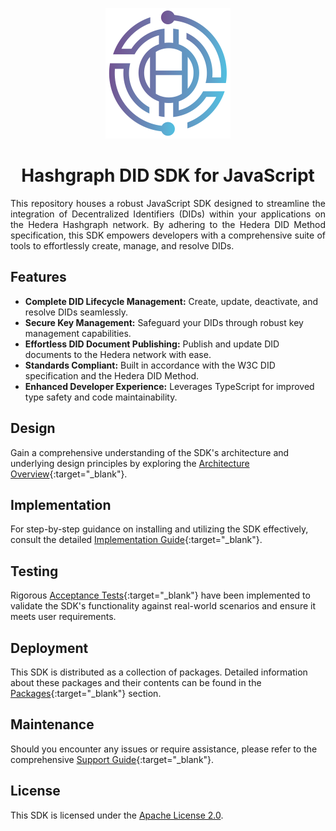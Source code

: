 <p align="center">
  <img src="docs/modules/ROOT/images/THA-logo.png" alt="THA Logo">  
</p>

<h1 align="center">Hashgraph DID SDK for JavaScript</h1>

<p style="text-align: justify;">
This repository houses a robust JavaScript SDK designed to streamline the integration of Decentralized Identifiers (DIDs) within your applications on the Hedera Hashgraph network. By adhering to the Hedera DID Method specification, this SDK empowers developers with a comprehensive suite of tools to effortlessly create, manage, and resolve DIDs.
</p> 

## Features

* **Complete DID Lifecycle Management:**  Create, update, deactivate, and resolve DIDs seamlessly.
* **Secure Key Management:**  Safeguard your DIDs through robust key management capabilities.
* **Effortless DID Document Publishing:**  Publish and update DID documents to the Hedera network with ease. 
* **Standards Compliant:**  Built in accordance with the W3C DID specification and the Hedera DID Method.
* **Enhanced Developer Experience:**  Leverages TypeScript for improved type safety and code maintainability.


## Design

Gain a comprehensive understanding of the SDK's architecture and underlying design principles by exploring the [Architecture Overview](https://swiss-digital-assets-institute.github.io/hashgraph-did-sdk-js/documentation/0.0.1/03-design/01_introduction_and_goals/index.html){:target="_blank"}.

## Implementation

For step-by-step guidance on installing and utilizing the SDK effectively, consult the detailed [Implementation Guide](https://swiss-digital-assets-institute.github.io/hashgraph-did-sdk-js/documentation/0.0.1/04-implementation/getting-started/index.html){:target="_blank"}.

## Testing

Rigorous [Acceptance Tests](https://swiss-digital-assets-institute.github.io/hashgraph-did-sdk-js/documentation/0.0.1/05-testing/acceptance-tests/index.html){:target="_blank"} have been implemented to validate the SDK's functionality against real-world scenarios and ensure it meets user requirements.

## Deployment

This SDK is distributed as a collection of packages.  Detailed information about these packages and their contents can be found in the [Packages](https://swiss-digital-assets-institute.github.io/hashgraph-did-sdk-js/documentation/0.0.1/06-deployment/packages/index.html){:target="_blank"} section.

## Maintenance

Should you encounter any issues or require assistance, please refer to the comprehensive [Support Guide](https://swiss-digital-assets-institute.github.io/hashgraph-did-sdk-js/documentation/0.0.1/07-maintenance/support/guide.html){:target="_blank"}.

## License

This SDK is licensed under the [Apache License 2.0](LICENSE).

